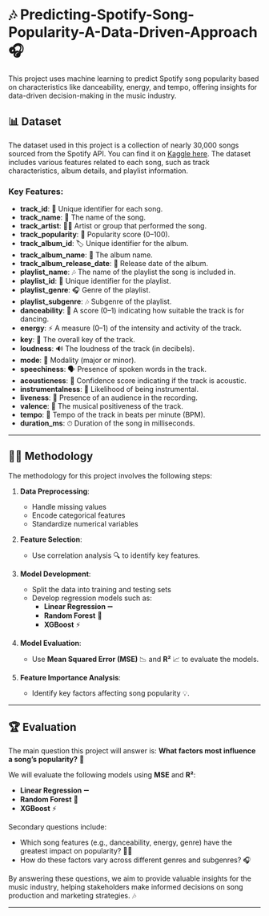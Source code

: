 # 🎶 Predicting-Spotify-Song-Popularity-A-Data-Driven-Approach 🎧
This project uses machine learning to predict Spotify song popularity based on characteristics like danceability, energy, and tempo, offering insights for data-driven decision-making in the music industry.

## 📊 Dataset

The dataset used in this project is a collection of nearly 30,000 songs sourced from the Spotify API. You can find it on [Kaggle here](https://www.kaggle.com/datasets/joebeachcapital/30000-spotify-songs). The dataset includes various features related to each song, such as track characteristics, album details, and playlist information.

### Key Features:
- **track_id**: 🎵 Unique identifier for each song.
- **track_name**: 🎤 The name of the song.
- **track_artist**: 👩‍🎤 Artist or group that performed the song.
- **track_popularity**: 🌟 Popularity score (0–100).
- **track_album_id**: 🏷 Unique identifier for the album.
- **track_album_name**: 📀 The album name.
- **track_album_release_date**: 📅 Release date of the album.
- **playlist_name**: 🎶 The name of the playlist the song is included in.
- **playlist_id**: 🔑 Unique identifier for the playlist.
- **playlist_genre**: 🎧 Genre of the playlist.
- **playlist_subgenre**: 🎶 Subgenre of the playlist.
- **danceability**: 💃 A score (0–1) indicating how suitable the track is for dancing.
- **energy**: ⚡ A measure (0–1) of the intensity and activity of the track.
- **key**: 🎼 The overall key of the track.
- **loudness**: 🔊 The loudness of the track (in decibels).
- **mode**: 🔄 Modality (major or minor).
- **speechiness**: 🗣 Presence of spoken words in the track.
- **acousticness**: 🎸 Confidence score indicating if the track is acoustic.
- **instrumentalness**: 🎹 Likelihood of being instrumental.
- **liveness**: 🎤 Presence of an audience in the recording.
- **valence**: 🌈 The musical positiveness of the track.
- **tempo**: 🕺 Tempo of the track in beats per minute (BPM).
- **duration_ms**: ⏱ Duration of the song in milliseconds.

---

## 🧑‍🔬 Methodology

The methodology for this project involves the following steps:

1. **Data Preprocessing**: 
   - Handle missing values 
   - Encode categorical features 
   - Standardize numerical variables 

2. **Feature Selection**: 
   - Use correlation analysis 🔍 to identify key features.

3. **Model Development**: 
   - Split the data into training and testing sets 
   - Develop regression models such as:
     - **Linear Regression** ➖
     - **Random Forest** 🌳
     - **XGBoost** ⚡

4. **Model Evaluation**: 
   - Use **Mean Squared Error (MSE)** 📉 and **R²** 📈 to evaluate the models.

5. **Feature Importance Analysis**: 
   - Identify key factors affecting song popularity 💡.

---

## 🏆 Evaluation

The main question this project will answer is: **What factors most influence a song’s popularity?** 🎤

We will evaluate the following models using **MSE** and **R²**:
- **Linear Regression** ➖
- **Random Forest** 🌳
- **XGBoost** ⚡

Secondary questions include:
- Which song features (e.g., danceability, energy, genre) have the greatest impact on popularity? 💃🎶
- How do these factors vary across different genres and subgenres? 🎧

By answering these questions, we aim to provide valuable insights for the music industry, helping stakeholders make informed decisions on song production and marketing strategies. 🎶

---

